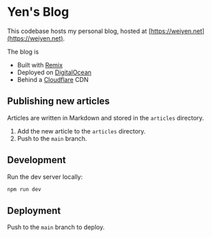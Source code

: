 # Yen's Blog

This codebase hosts my personal blog, hosted at [https://weiyen.net](https://weiyen.net).

The blog is 

- Built with [Remix](https://remix.run/)
- Deployed on [DigitalOcean](https://www.digitalocean.com/)
- Behind a [Cloudflare](https://www.cloudflare.com/) CDN

## Publishing new articles

Articles are written in Markdown and stored in the `articles` directory.

1. Add the new article to the `articles` directory.
2. Push to the `main` branch.

## Development

Run the dev server locally:

```sh
npm run dev
```

## Deployment

Push to the `main` branch to deploy.

